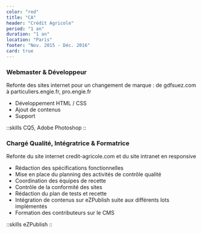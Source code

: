 ```yaml
---
color: "red"
title: "CA"
header: "Crédit Agricole"
period: "1 an"
duration: "1 an"
location: "Paris"
footer: "Nov. 2015 - Déc. 2016"
card: true
---
```


### Webmaster & Développeur

Refonte des sites internet pour un changement de marque : de gdfsuez.com à particuliers.engie.fr, pro.engie.fr

- Développement HTML / CSS
- Ajout de contenus
- Support

::skills
CQ5, Adobe Photoshop
::


### Chargé Qualité, Intégratrice & Formatrice

Refonte du site internet credit-agricole.com et du site intranet en responsive

- Rédaction des spécifications fonctionnelles
- Mise en place du planning des activités de contrôle qualité
- Coordination des équipes de recette
- Contrôle de la conformité des sites
- Rédaction du plan de tests et recette
- Intégration de contenus sur eZPublish suite aux différents lots implémentés
- Formation des contributeurs sur le CMS

::skills
eZPublish
::
